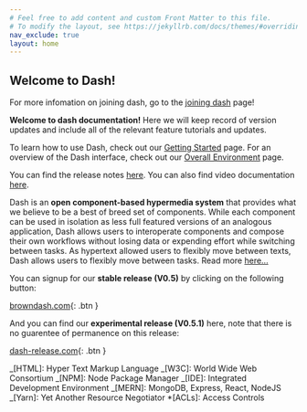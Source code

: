 ```yaml
---
# Feel free to add content and custom Front Matter to this file.
# To modify the layout, see https://jekyllrb.com/docs/themes/#overriding-theme-defaults
nav_exclude: true
layout: home
---
```


## Welcome to Dash!

For more infomation on joining dash, go to the [joining dash](/Dash-Documentation/joining-dash) page!

**Welcome to dash documentation!** Here we will keep record of version updates and include all of the relevant feature tutorials and updates.

To learn how to use Dash, check out our [Getting Started](getting-started.md) page. For an overview of the Dash interface, check out our [Overall Environment](environment.md) page.

You can find the release notes [here](/Dash-Documentation/release-notes). You can also find video documentation [here](/Dash-Documentation/videos).

Dash is an **open component-based hypermedia system** that provides what we believe to be a best of breed set of components. While each component can be used in isolation as less full featured versions of an analogous application, Dash allows users to interoperate components and compose their own workflows without losing data or expending effort while switching between tasks. As hypertext allowed users to flexibly move between texts, Dash allows users to flexibly move between tasks. Read more [here...](/Dash-Documentation/about)

You can signup for our **stable release (V0.5)** by clicking on the following button:

[browndash.com](https://browndash.com/signup){: .btn }

And you can find our **experimental release (V0.5.1)** here, note that there is no guarentee of permanence on this release:

[dash-release.com](dash-release.eastus.cloudapp.azure.com:1050/signup){: .btn }

<!-- TYPESCRIPT CODE BLOCKS
```typescript
const list = [10, 20];
console.log(list.map(x => (x * x)))
```
-->

<!-- HOW TO CHANGE COLOR IN MARKDOWN
<span style="background:aliceblue">some text with a **lightblue** background</span>

<span style="color:red">some **red** text</span>
-->

<!-- These are a list of shortcuts available. -->

_[HTML]: Hyper Text Markup Language
_[W3C]: World Wide Web Consortium
_[NPM]: Node Package Manager
_[IDE]: Integrated Development Environment
_[MERN]: MongoDB, Express, React, NodeJS
_[Yarn]: Yet Another Resource Negotiator \*[ACLs]: Access Controls
